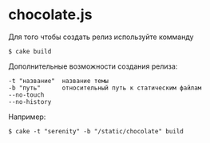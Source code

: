 # chocolate.js

Для того чтобы создать релиз используйте комманду

```
$ cake build
```

Дополнительные возможности создания релиза:

```
-t "название"  название темы
-b "путь"      относительный путь к статическим файлам
--no-touch
--no-history
```

Например:

```
$ cake -t "serenity" -b "/static/chocolate" build
```